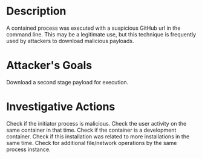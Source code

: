 # Description
A contained process was executed with a suspicious GitHub url in the command line. This may be a legitimate use, but this technique is frequently used by attackers to download malicious payloads.
# Attacker's Goals
Download a second stage payload for execution.
# Investigative Actions
Check if the initiator process is malicious.
Check the user activity on the same container in that time.
Check if the container is a development container.
Check if this installation was related to more installations in the same time.
Check for additional file/network operations by the same process instance.
